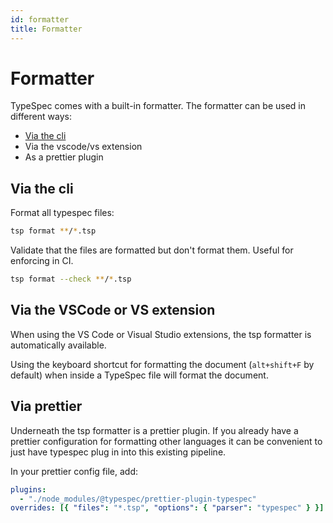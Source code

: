 ```yaml
---
id: formatter
title: Formatter
---
```


# Formatter

TypeSpec comes with a built-in formatter. The formatter can be used in different ways:

- [Via the cli](#via-the-cli)
- Via the vscode/vs extension
- As a prettier plugin

## Via the cli

Format all typespec files:

```bash
tsp format **/*.tsp
```

Validate that the files are formatted but don't format them. Useful for enforcing in CI.

```bash
tsp format --check **/*.tsp
```

## Via the VSCode or VS extension

When using the VS Code or Visual Studio extensions, the tsp formatter is automatically available.

Using the keyboard shortcut for formatting the document (`alt+shift+F` by default) when inside a TypeSpec file will format the document.

## Via prettier

Underneath the tsp formatter is a prettier plugin. If you already have a prettier configuration for formatting other languages it can be convenient to just have typespec plug in into this existing pipeline.

In your prettier config file, add:

```yaml
plugins:
  - "./node_modules/@typespec/prettier-plugin-typespec"
overrides: [{ "files": "*.tsp", "options": { "parser": "typespec" } }]
```
